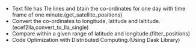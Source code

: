 * Text file has Tle lines  and btain the co-ordinates for one day with time frame of one minute.(get_satellite_positions)
* Convert the co-ordinates to longitude, latitude and laltitude.(ecef2lla,convert_to_lla_single)
* Compare within a given range of latitude and longitude.(filter_positions)
* Code Optimization with Distributed Computing.(Using Dask Library)
